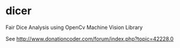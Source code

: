 # dicer
Fair Dice Analysis using OpenCv Machine Vision Library

See http://www.donationcoder.com/forum/index.php?topic=42228.0